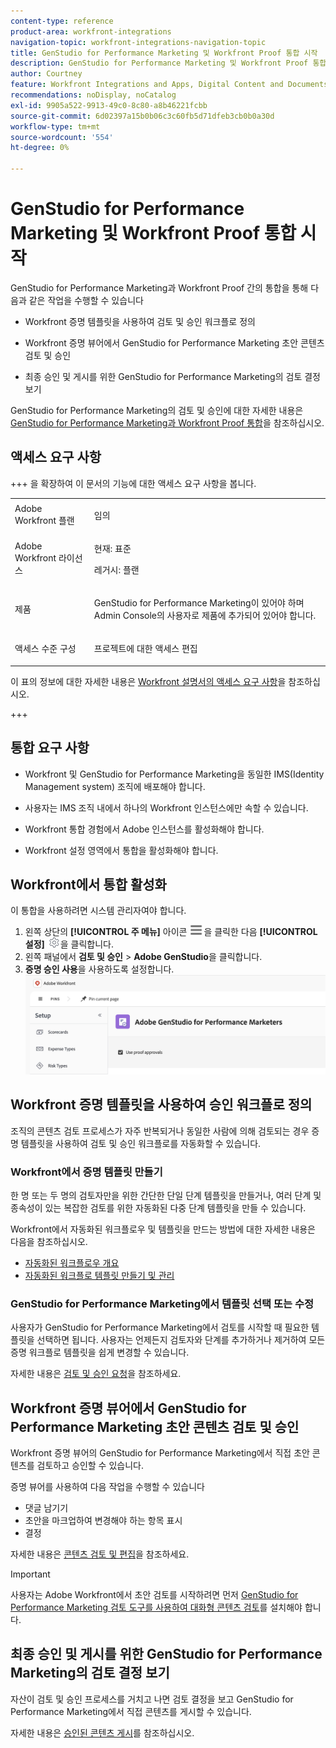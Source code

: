 ```yaml
---
content-type: reference
product-area: workfront-integrations
navigation-topic: workfront-integrations-navigation-topic
title: GenStudio for Performance Marketing 및 Workfront Proof 통합 시작
description: GenStudio for Performance Marketing 및 Workfront Proof 통합 시작
author: Courtney
feature: Workfront Integrations and Apps, Digital Content and Documents
recommendations: noDisplay, noCatalog
exl-id: 9905a522-9913-49c0-8c80-a8b46221fcbb
source-git-commit: 6d02397a15b0b06c3c60fb5d71dfeb3cb0b0a30d
workflow-type: tm+mt
source-wordcount: '554'
ht-degree: 0%

---
```


# GenStudio for Performance Marketing 및 Workfront Proof 통합 시작

GenStudio for Performance Marketing과 Workfront Proof 간의 통합을 통해 다음과 같은 작업을 수행할 수 있습니다

* Workfront 증명 템플릿을 사용하여 검토 및 승인 워크플로 정의

* Workfront 증명 뷰어에서 GenStudio for Performance Marketing 초안 콘텐츠 검토 및 승인

* 최종 승인 및 게시를 위한 GenStudio for Performance Marketing의 검토 결정 보기

GenStudio for Performance Marketing의 검토 및 승인에 대한 자세한 내용은 [GenStudio for Performance Marketing과 Workfront Proof 통합](https://experienceleague.adobe.com/ko/docs/genstudio-for-performance-marketing/user-guide/approve/proof-integration)을 참조하십시오.


## 액세스 요구 사항

+++ 을 확장하여 이 문서의 기능에 대한 액세스 요구 사항을 봅니다.

<table style="table-layout:auto"> 
 <col> 
 <col> 
 <tbody> 
 <tr> 
   <td role="rowheader">Adobe Workfront 플랜</td> 
   <td> 
   <p>임의</p> 
   </td> 
  </tr> 
  <tr> 
   <td role="rowheader">Adobe Workfront 라이선스</td> 
   <td> 
   <p>현재: 표준 </p> 
   <p>레거시: 플랜 </p></td> 
  </tr> 
  <tr> 
   <td role="rowheader">제품</td> 
   <td> 
   <p> GenStudio for Performance Marketing이 있어야 하며 Admin Console의 사용자로 제품에 추가되어 있어야 합니다. </p> </td> 
  </tr> 
  <tr> 
   <td role="rowheader">액세스 수준 구성</td> 
   <td> <p>프로젝트에 대한 액세스 편집</p> </td> 
  </tr> 
 </tbody> 
</table>

이 표의 정보에 대한 자세한 내용은 [Workfront 설명서의 액세스 요구 사항](/help/quicksilver/administration-and-setup/add-users/access-levels-and-object-permissions/access-level-requirements-in-documentation.md)을 참조하십시오.

+++


## 통합 요구 사항

* Workfront 및 GenStudio for Performance Marketing을 동일한 IMS(Identity Management system) 조직에 배포해야 합니다.

* 사용자는 IMS 조직 내에서 하나의 Workfront 인스턴스에만 속할 수 있습니다.

* Workfront 통합 경험에서 Adobe 인스턴스를 활성화해야 합니다.

* Workfront 설정 영역에서 통합을 활성화해야 합니다.


## Workfront에서 통합 활성화

이 통합을 사용하려면 시스템 관리자여야 합니다.

1. 왼쪽 상단의 **[!UICONTROL 주 메뉴]** 아이콘 ![주 메뉴](/help/_includes/assets/main-menu-icon-left-nav.png)을 클릭한 다음 **[!UICONTROL 설정]** ![설정 아이콘](/help/_includes/assets/gear-icon-setup.png)을 클릭합니다.
1. 왼쪽 패널에서 **검토 및 승인** > **Adobe GenStudio**&#x200B;을 클릭합니다.
1. **증명 승인 사용**&#x200B;을 사용하도록 설정합니다.
   ![GenStudio 설정에 대한 증명 사용](assets/enable-proofing-gs.png)

## Workfront 증명 템플릿을 사용하여 승인 워크플로 정의

조직의 콘텐츠 검토 프로세스가 자주 반복되거나 동일한 사람에 의해 검토되는 경우 증명 템플릿을 사용하여 검토 및 승인 워크플로를 자동화할 수 있습니다.

### Workfront에서 증명 템플릿 만들기

한 명 또는 두 명의 검토자만을 위한 간단한 단일 단계 템플릿을 만들거나, 여러 단계 및 종속성이 있는 복잡한 검토를 위한 자동화된 다중 단계 템플릿을 만들 수 있습니다.

Workfront에서 자동화된 워크플로우 및 템플릿을 만드는 방법에 대한 자세한 내용은 다음을 참조하십시오.

* [자동화된 워크플로우 개요](/help/quicksilver/review-and-approve-work/proofing/proofing-overview/automated-workflow.md)
* [자동화된 워크플로 템플릿 만들기 및 관리](/help/quicksilver/administration-and-setup/manage-workfront/configure-proofing/create-manage-automated-workflow-templates.md)

### GenStudio for Performance Marketing에서 템플릿 선택 또는 수정

사용자가 GenStudio for Performance Marketing에서 검토를 시작할 때 필요한 템플릿을 선택하면 됩니다. 사용자는 언제든지 검토자와 단계를 추가하거나 제거하여 모든 증명 워크플로 템플릿을 쉽게 변경할 수 있습니다.

자세한 내용은 [검토 및 승인 요청](https://experienceleague.adobe.com/ko/docs/genstudio-for-performance-marketing/user-guide/approve/request-review)을 참조하세요.

## Workfront 증명 뷰어에서 GenStudio for Performance Marketing 초안 콘텐츠 검토 및 승인

Workfront 증명 뷰어의 GenStudio for Performance Marketing에서 직접 초안 콘텐츠를 검토하고 승인할 수 있습니다.

증명 뷰어를 사용하여 다음 작업을 수행할 수 있습니다

* 댓글 남기기
* 초안을 마크업하여 변경해야 하는 항목 표시
* 결정

자세한 내용은 [콘텐츠 검토 및 편집](https://experienceleague.adobe.com/ko/docs/genstudio-for-performance-marketing/user-guide/approve/review-and-edit)을 참조하세요.


>[!IMPORTANT]
>
>사용자는 Adobe Workfront에서 초안 검토를 시작하려면 먼저 [GenStudio for Performance Marketing 검토 도구를 사용하여 대화형 콘텐츠 검토](/help/quicksilver/review-and-approve-work/proofing/reviewing-proofs-within-workfront/review-a-proof/review-proof-in-web-viewer-extension.md)를 설치해야 합니다.


## 최종 승인 및 게시를 위한 GenStudio for Performance Marketing의 검토 결정 보기

자산이 검토 및 승인 프로세스를 거치고 나면 검토 결정을 보고 GenStudio for Performance Marketing에서 직접 콘텐츠를 게시할 수 있습니다.

자세한 내용은 [승인된 콘텐츠 게시](https://experienceleague.adobe.com/ko/docs/genstudio-for-performance-marketing/user-guide/approve/publish-content)를 참조하십시오.
